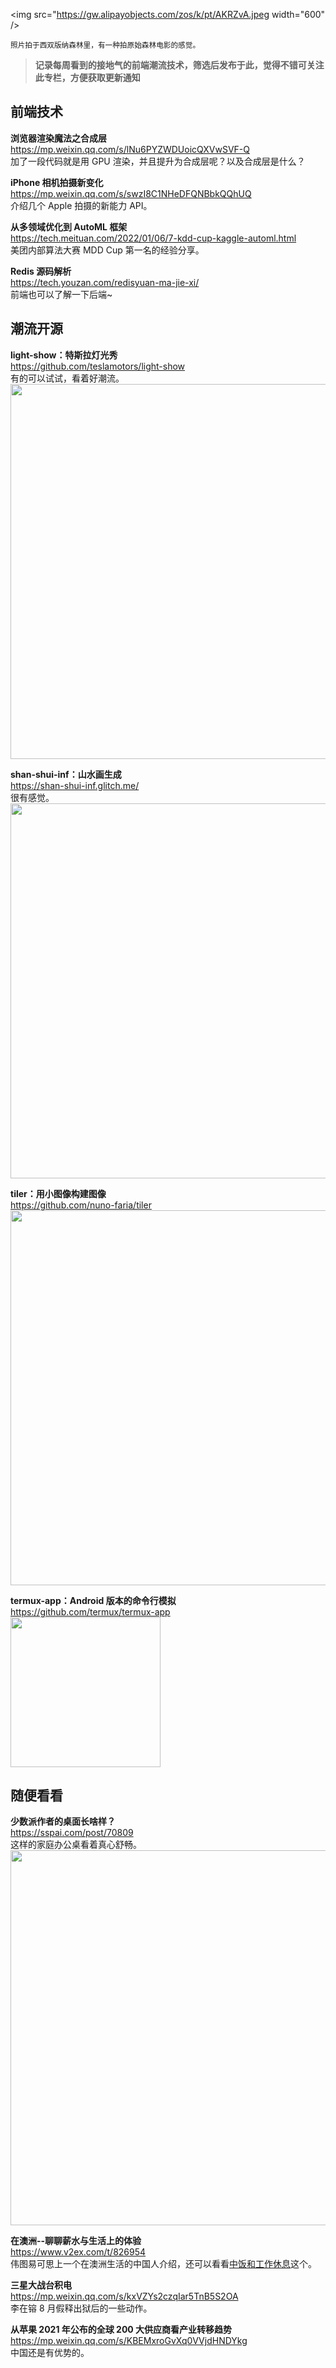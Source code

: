 <img src="https://gw.alipayobjects.com/zos/k/pt/AKRZvA.jpeg width="600" />  

<small>照片拍于西双版纳森林里，有一种拍原始森林电影的感觉。</small>  

> **记录每周看到的接地气的前端潮流技术，筛选后发布于此，觉得不错可关注此专栏，方便获取更新通知**  

## 前端技术

**浏览器渲染魔法之合成层**  
<https://mp.weixin.qq.com/s/lNu6PYZWDUoicQXVwSVF-Q>  
加了一段代码就是用 GPU 渲染，并且提升为合成层呢？以及合成层是什么？

**iPhone 相机拍摄新变化**  
<https://mp.weixin.qq.com/s/swzI8C1NHeDFQNBbkQQhUQ>  
介绍几个 Apple 拍摄的新能力 API。

**从多领域优化到 AutoML 框架**  
<https://tech.meituan.com/2022/01/06/7-kdd-cup-kaggle-automl.html>  
美团内部算法大赛 MDD Cup 第一名的经验分享。

**Redis 源码解析**  
<https://tech.youzan.com/redisyuan-ma-jie-xi/>  
前端也可以了解一下后端~

## 潮流开源

**light-show：特斯拉灯光秀**  
<https://github.com/teslamotors/light-show>  
有的可以试试，看着好潮流。  
<img src="https://cdn.fliggy.com/upic/QFBO7E.jpg" width="600" />  

**shan-shui-inf：山水画生成**  
<https://shan-shui-inf.glitch.me/>  
很有感觉。  
<img src="https://cdn.fliggy.com/upic/t1Mk69.jpg" width="600" />  

**tiler：用小图像构建图像**  
<https://github.com/nuno-faria/tiler>  
<img src="https://cdn.fliggy.com/upic/KILcvN.jpg" width="600" />  

**termux-app：Android 版本的命令行模拟**  
<https://github.com/termux/termux-app>  
<img src="https://cdn.fliggy.com/upic/3NYIwE.jpg" width=240/>  

## 随便看看

**少数派作者的桌面长啥样？**  
<https://sspai.com/post/70809>  
这样的家庭办公桌看着真心舒畅。  
<img src="https://cdn.fliggy.com/upic/n8IkCm.jpg" width="600" />  

**在澳洲--聊聊薪水与生活上的体验**  
<https://www.v2ex.com/t/826954>  
伟图易可思上一个在澳洲生活的中国人介绍，还可以看看[中饭和工作休息](https://www.v2ex.com/t/827087#reply13)这个。

**三星大战台积电**  
<https://mp.weixin.qq.com/s/kxVZYs2czqIar5TnB5S2OA>  
李在镕 8 月假释出狱后的一些动作。

**从苹果 2021 年公布的全球 200 大供应商看产业转移趋势**  
<https://mp.weixin.qq.com/s/KBEMxroGvXq0VVjdHNDYkg>  
中国还是有优势的。
